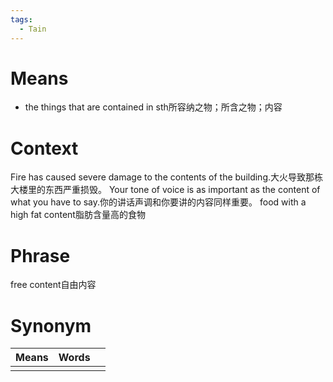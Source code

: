 ```yaml
---
tags:
  - Tain
---
```

# Means
- the things that are contained in sth所容纳之物；所含之物；内容
# Context
Fire has caused severe damage to the contents of the building.大火导致那栋大楼里的东西严重损毁。
Your tone of voice is as important as the content of what you have to say.你的讲话声调和你要讲的内容同样重要。
food with a high fat content脂肪含量高的食物
# Phrase
free content自由内容
# Synonym
| Means | Words |     |
| ----- | ----- | --- |
|       |       |     |
